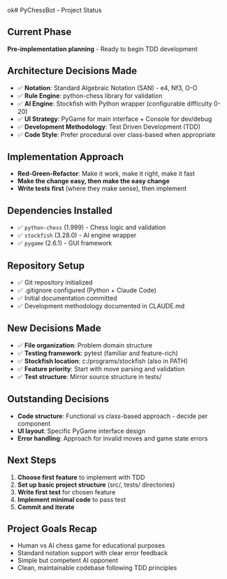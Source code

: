 ok# PyChessBot - Project Status

## Current Phase
**Pre-implementation planning** - Ready to begin TDD development

## Architecture Decisions Made
- ✅ **Notation**: Standard Algebraic Notation (SAN) - e4, Nf3, O-O
- ✅ **Rule Engine**: python-chess library for validation
- ✅ **AI Engine**: Stockfish with Python wrapper (configurable difficulty 0-20)
- ✅ **UI Strategy**: PyGame for main interface + Console for dev/debug
- ✅ **Development Methodology**: Test Driven Development (TDD)
- ✅ **Code Style**: Prefer procedural over class-based when appropriate

## Implementation Approach
- **Red-Green-Refactor**: Make it work, make it right, make it fast
- **Make the change easy, then make the easy change**
- **Write tests first** (where they make sense), then implement

## Dependencies Installed
- ✅ `python-chess` (1.999) - Chess logic and validation
- ✅ `stockfish` (3.28.0) - AI engine wrapper  
- ✅ `pygame` (2.6.1) - GUI framework

## Repository Setup
- ✅ Git repository initialized
- ✅ .gitignore configured (Python + Claude Code)
- ✅ Initial documentation committed
- ✅ Development methodology documented in CLAUDE.md

## New Decisions Made
- ✅ **File organization**: Problem domain structure
- ✅ **Testing framework**: pytest (familiar and feature-rich)
- ✅ **Stockfish location**: c:/programs/stockfish (also in PATH)
- ✅ **Feature priority**: Start with move parsing and validation
- ✅ **Test structure**: Mirror source structure in tests/

## Outstanding Decisions
- **Code structure**: Functional vs class-based approach - decide per component
- **UI layout**: Specific PyGame interface design  
- **Error handling**: Approach for invalid moves and game state errors

## Next Steps
1. **Choose first feature** to implement with TDD
2. **Set up basic project structure** (src/, tests/ directories)
3. **Write first test** for chosen feature
4. **Implement minimal code** to pass test
5. **Commit and iterate**

## Project Goals Recap
- Human vs AI chess game for educational purposes
- Standard notation support with clear error feedback
- Simple but competent AI opponent
- Clean, maintainable codebase following TDD principles